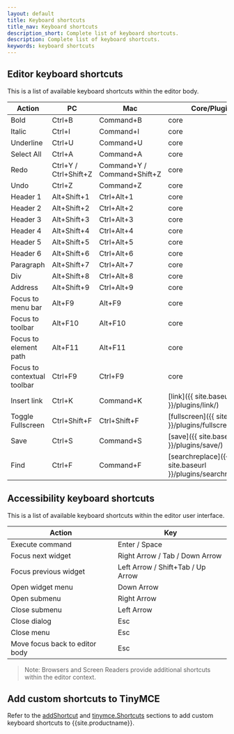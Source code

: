 ```yaml
---
layout: default
title: Keyboard shortcuts
title_nav: Keyboard shortcuts
description_short: Complete list of keyboard shortcuts.
description: Complete list of keyboard shortcuts.
keywords: keyboard shortcuts
---
```


## Editor keyboard shortcuts

This is a list of available keyboard shortcuts within the editor body.

| Action | PC | Mac | Core/Plugin |
|--------|----|-----|-------------|
| Bold | Ctrl+B | Command+B | core |
| Italic | Ctrl+I | Command+I | core |
| Underline | Ctrl+U | Command+U | core |
| Select All | Ctrl+A | Command+A | core |
| Redo | Ctrl+Y / Ctrl+Shift+Z | Command+Y / Command+Shift+Z | core |
| Undo | Ctrl+Z | Command+Z | core |
| Header 1 | Alt+Shift+1 | Ctrl+Alt+1 | core |
| Header 2 | Alt+Shift+2 | Ctrl+Alt+2 | core |
| Header 3 | Alt+Shift+3 | Ctrl+Alt+3 | core |
| Header 4 | Alt+Shift+4 | Ctrl+Alt+4 | core |
| Header 5 | Alt+Shift+5 | Ctrl+Alt+5 | core |
| Header 6 | Alt+Shift+6 | Ctrl+Alt+6 | core |
| Paragraph | Alt+Shift+7 | Ctrl+Alt+7 | core |
| Div | Alt+Shift+8 | Ctrl+Alt+8 | core |
| Address | Alt+Shift+9 | Ctrl+Alt+9 | core |
| Focus to menu bar | Alt+F9 | Alt+F9 | core |
| Focus to toolbar | Alt+F10 | Alt+F10 | core |
| Focus to element path | Alt+F11 | Alt+F11 | core |
| Focus to contextual toolbar | Ctrl+F9 | Ctrl+F9 | core |
| Insert link | Ctrl+K | Command+K | [link]({{ site.baseurl }}/plugins/link/) |
| Toggle Fullscreen | Ctrl+Shift+F | Ctrl+Shift+F | [fullscreen]({{ site.baseurl }}/plugins/fullscreen/) |
| Save | Ctrl+S | Command+S | [save]({{ site.baseurl }}/plugins/save/) |
| Find | Ctrl+F | Command+F | [searchreplace]({{ site.baseurl }}/plugins/searchreplace/) |

## Accessibility keyboard shortcuts

This is a list of available keyboard shortcuts within the editor user interface.

| Action | Key |
|--------|-----|
| Execute command | Enter / Space |
| Focus next widget | Right Arrow / Tab / Down Arrow |
| Focus previous widget | Left Arrow / Shift+Tab / Up Arrow |
| Open widget menu | Down Arrow |
| Open submenu | Right Arrow |
| Close submenu | Left Arrow |
| Close dialog | Esc |
| Close menu | Esc |
| Move focus back to editor body | Esc |

> Note: Browsers and Screen Readers provide additional shortcuts within the editor context.

## Add custom shortcuts to TinyMCE

Refer to the [addShortcut]({{site.baseurl}}/api/tinymce/tinymce.editor/#addshortcut) and [tinymce.Shortcuts]({{site.baseurl}}/api/tinymce/tinymce.shortcuts/) sections to add custom keyboard shortcuts to {{site.productname}}.
